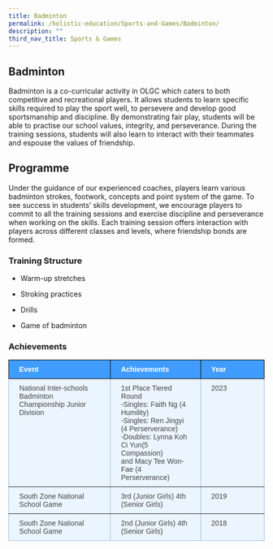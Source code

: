 ```yaml
---
title: Badminton
permalink: /holistic-education/Sports-and-Games/Badminton/
description: ""
third_nav_title: Sports & Games
---
```

## Badminton 

Badminton is a co-curricular activity in OLGC which caters to both competitive and recreational players. It allows students to learn specific skills required to play the sport well, to persevere and develop good sportsmanship and discipline. By demonstrating fair play, students will be able to practise our school values, integrity, and perseverance. During the training sessions, students will also learn to interact with their teammates and espouse the values of friendship.



Programme
---------

Under the guidance of our experienced coaches, players learn various badminton strokes, footwork, concepts and point system of the game. To see success in students’ skills development, we encourage players to commit to all the training sessions and exercise discipline and perseverance when working on the skills. Each training session offers interaction with players across different classes and levels, where friendship bonds are formed.

### Training Structure


*   Warm-up stretches  
    
*   Stroking practices  
    
*   Drills  
    
*   Game of badminton  
    

### Achievements

<style type="text/css">
.tg  {border-collapse:collapse;border-color:#9ABAD9;border-spacing:0;}
.tg td{background-color:#EBF5FF;border-color:#9ABAD9;border-style:solid;border-width:1px;color:#444;
  font-family:Arial, sans-serif;font-size:14px;overflow:hidden;padding:10px 20px;word-break:normal;}
.tg th{background-color:#409cff;border-color:#9ABAD9;border-style:solid;border-width:1px;color:#fff;
  font-family:Arial, sans-serif;font-size:14px;font-weight:normal;overflow:hidden;padding:10px 20px;word-break:normal;}
.tg .tg-mcqj{border-color:#000000;font-weight:bold;text-align:left;vertical-align:top}
.tg .tg-0pky{border-color:inherit;text-align:left;vertical-align:top}
.tg .tg-0lax{text-align:left;vertical-align:top}
</style>
<table class="tg">
<thead>
  <tr>
    <th class="tg-mcqj">Event</th>
    <th class="tg-mcqj">Achievements</th>
    <th class="tg-mcqj">Year&nbsp;&nbsp;&nbsp;&nbsp;&nbsp;&nbsp;&nbsp;&nbsp;&nbsp;&nbsp;&nbsp;&nbsp;&nbsp;&nbsp;</th>
  </tr>
</thead>
<tbody>
  <tr>
    <td class="tg-0pky">National Inter-schools Badminton Championship Junior Division</td>
    <td class="tg-0pky">1st Place Tiered Round<br>-Singles: Faith Ng (4 Humility)<br>-Singles: Ren Jingyi (4 Perserverance)<br>-Doubles: Lynna Koh Ci Yun(5 Compassion)  <br>and Macy Tee Won-Fae (4 Perserverance)</td>
    <td class="tg-0pky">2023</td>
  </tr>
  <tr>
    <td class="tg-0pky"> South Zone National School Game</td>
    <td class="tg-0pky">3rd (Junior Girls) 4th (Senior Girls)</td>
    <td class="tg-0pky">2019</td>
  </tr>
  <tr>
    <td class="tg-0lax">South Zone National School Game</td>
    <td class="tg-0lax">2nd (Junior Girls) 4th (Senior Girls)</td>
    <td class="tg-0lax">2018</td>
  </tr>
</tbody>
</table>